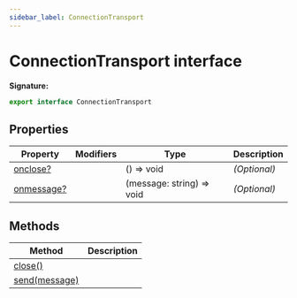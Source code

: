 ```yaml
---
sidebar_label: ConnectionTransport
---
```


# ConnectionTransport interface

**Signature:**

```typescript
export interface ConnectionTransport
```

## Properties

| Property                                                   | Modifiers | Type                         | Description       |
| ---------------------------------------------------------- | --------- | ---------------------------- | ----------------- |
| [onclose?](./puppeteer.connectiontransport.onclose.md)     |           | () =&gt; void                | <i>(Optional)</i> |
| [onmessage?](./puppeteer.connectiontransport.onmessage.md) |           | (message: string) =&gt; void | <i>(Optional)</i> |

## Methods

| Method                                                   | Description |
| -------------------------------------------------------- | ----------- |
| [close()](./puppeteer.connectiontransport.close.md)      |             |
| [send(message)](./puppeteer.connectiontransport.send.md) |             |
